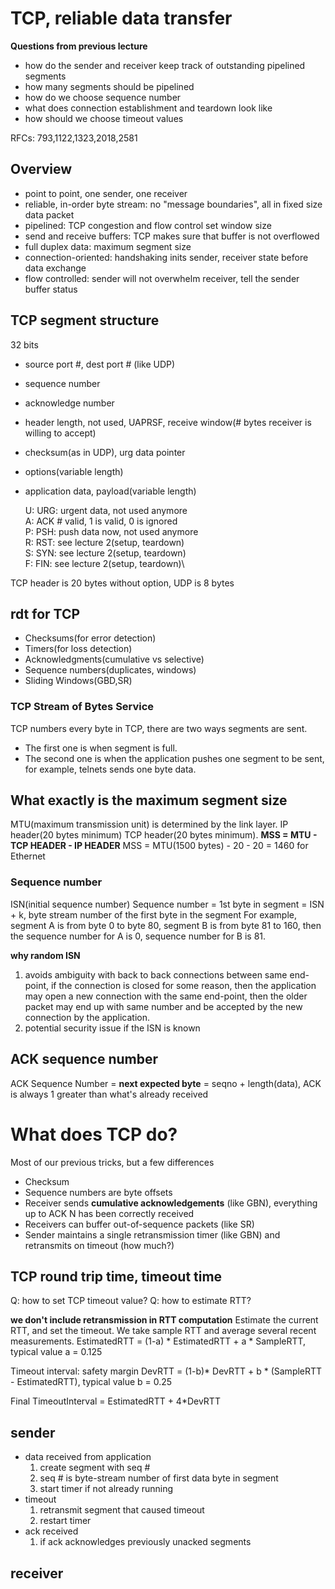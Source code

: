 # TCP, reliable data transfer

**Questions from previous lecture**
* how do the sender and receiver keep track of outstanding pipelined segments
* how many segments should be pipelined
* how do we choose sequence number
* what does connection establishment and teardown look like
* how should we choose timeout values

RFCs: 793,1122,1323,2018,2581

## Overview
* point to point, one sender, one receiver
* reliable, in-order byte stream: no "message boundaries", all in fixed size data packet
* pipelined: TCP congestion and flow control set window size
* send and receive buffers: TCP makes sure that buffer is not overflowed
* full duplex data: maximum segment size
* connection-oriented: handshaking inits sender, receiver state before data exchange
* flow controlled: sender will not overwhelm receiver, tell the sender buffer status

## TCP segment structure
32 bits
* source port #, dest port # (like UDP)
* sequence number
* acknowledge number
* header length, not used, UAPRSF, receive window(# bytes receiver is willing to accept)
* checksum(as in UDP), urg data pointer
* options(variable length)
* application data, payload(variable length)

    U: URG: urgent data, not used anymore\
    A: ACK # valid, 1 is valid, 0 is ignored\
    P: PSH: push data now, not used anymore\
    R: RST: see lecture 2(setup, teardown)\
    S: SYN: see lecture 2(setup, teardown)\
    F: FIN: see lecture 2(setup, teardown)\

TCP header is 20 bytes without option, UDP is 8 bytes

## rdt for TCP

* Checksums(for error detection)
* Timers(for loss detection)
* Acknowledgments(cumulative vs selective)
* Sequence numbers(duplicates, windows)
* Sliding Windows(GBD,SR)

### TCP Stream of Bytes Service
TCP numbers every byte in TCP, there are two ways segments are sent. 
* The first one is when segment is full.
* The second one is when the application pushes one segment to be sent, for example, telnets sends one byte data.

## What exactly is the maximum segment size
MTU(maximum transmission unit) is determined by the link layer. 
IP header(20 bytes minimum)
TCP header(20 bytes minimum). 
**MSS = MTU - TCP HEADER - IP HEADER**
MSS = MTU(1500 bytes) - 20 - 20 = 1460 for Ethernet

### Sequence number
ISN(initial sequence number)
Sequence number = 1st byte in segment = ISN + k, byte stream number of the first byte in the segment
For example, segment A is from byte 0 to byte 80, segment B is from byte 81 to 160, then the sequence number for A is 0, sequence number for B is 81.

**why random ISN**
1. avoids ambiguity with back to back connections between same end-point, if the connection is closed for some reason, then the application may open a new connection with the same end-point, then the older packet may end up with same number and be accepted by the new connection by the application.
2. potential security issue if the ISN is known

## ACK sequence number
ACK Sequence Number = **next expected byte** = seqno + length(data), ACK is always 1 greater than what's already received  

# What does TCP do?
Most of our previous tricks, but a few differences
* Checksum
* Sequence numbers are byte offsets
* Receiver sends **cumulative acknowledgements** (like GBN), everything up to ACK N has been correctly received
* Receivers can buffer out-of-sequence packets (like SR)
* Sender maintains a single retransmission timer (like GBN) and retransmits on timeout (how much?)

## TCP round trip time, timeout time
Q: how to set TCP timeout value?
Q: how to estimate RTT?

**we don't include retransmission in RTT computation**
Estimate the current RTT, and set the timeout. We take sample RTT and average several recent measurements.
EstimatedRTT = (1-a) * EstimatedRTT + a * SampleRTT, typical value a = 0.125

Timeout interval: safety margin
DevRTT = (1-b)* DevRTT + b * (SampleRTT - EstimatedRTT), typical value b = 0.25

Final TimeoutInterval = EstimatedRTT + 4*DevRTT

## sender
* data received from application
    1. create segment with seq #
    2. seq # is byte-stream number of first data byte in segment
    3. start timer if not already running
* timeout
    1. retransmit segment that caused timeout
    2. restart timer
* ack received
    1. if ack acknowledges previously unacked segments

## receiver
